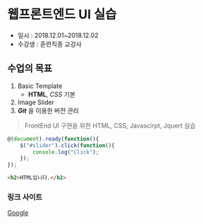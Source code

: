 # 웹프론트엔드 UI 실습

* 일시 : 2018.12.01~2018.12.02
* 수강생 :  훈련직종 교강사

## 수업의 목표
1. Basic Template
    - **HTML**, *CSS* 기본
2. Image Slider
3. ***Git*** 을 이용한 버전 관리

> FrontEnd UI  구현을 위한 HTML, CSS, Javascirpt, Jquert 실습

```` javascript
@(document).ready(function(){
    $("#slider").click(function(){
        console.log("Click");
    });
});
````
````html
<h2>HTML입니다.</h2>
````
### 링크 사이트
[Google](http://google.com)





